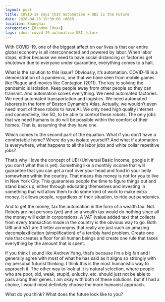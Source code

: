 ```yaml
---
layout: post
title: COVID-19 says that Automation + UBI is the Future
date: 2020-04-28 19:30:00 +0800
location: Shanghai
categories: [Random Ideas]
tags: ideas covid-19 automation UBI future
---
```


With COVID-19, one of the biggest affect on our lives is that our entire global economy is all interconnected and powered by labor. When labor stops, either because we need to have social distancing or factories get shutdown due to everyone under quarantine, everything comes to a halt.

What is the solution to this issue? Obviously, it’s automation. COVID-19 is a demonstration of a pandemic, one that we have seen from mobile games like Plague and movies like Contagion (2011). The key to solving the pandemic is isolation. Keep people away from other people so they can transmit.
And automation solves everything. We need automated factories. We need automated transportation and logistics. We need automated laborers in the form of Boston Dynamic’s Atlas.  Actually, we wouldn’t even need most of these robots to have AI. We only need high quality internet and connectivity, like 5G, to be able to control these robots. The only jobs that we need humans to do will be possible within the comfort of their homes. That is, assuming that they have one.

Which comes to the second part of the equation. What if you don’t have a comfortable home? Where do you isolate yourself? And what if automation is everywhere, what happens to all the labor jobs and white collar repetitive jobs?

That’s why I love the concept of UBI (Universal Basic Income, google it if you don’t what this is yet). Something like a monthly income that will guarantee that you can get a roof over your head and food in your belly somewhere within the country. That means this money is not for you to live in New York City. This guarantees people the time to figure things out and stand back up, either through educating themselves and investing in something that will allow them to do some kind of work to make extra money. It allows people, regardless of their situation, to ride out pandemics. 

And to get the money, tax the automation in the form of a wealth tax. Not. Robots are not persons (yet) and so a wealth tax would do nothing since all the money will exist in corporations. A VAT (value added tax) that collects from every transaction made in the country is the obvious way to go. Both UBI and VAT are 3 letter acronyms that really are just such an amazing decomplexification (simplification) of a terribly hard problem. Create one rule that creates a floor for all human beings and create one rule that taxes everything by the amount that is spent.

If you think I sound like Andrew Yang, that’s because I’m a big fan and I generally agree with most of what he has said as it aligns so strongly with my personal futurist thinking. I think this is the most humanistic way to approach it. The other way to look at it is natural selection, where people who are poor, old, weak, stupid, unlucky, etc. should just not be able to pass along their genes. I am okay with both of these solutions, but if I had a choice, I would most definitely choose the more humanist approach.

What do you think? What does the future look like to you?
